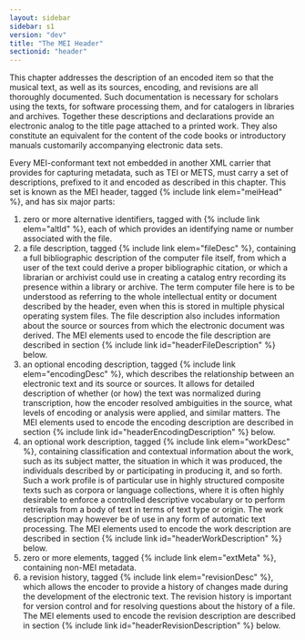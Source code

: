 ```yaml
---
layout: sidebar
sidebar: s1
version: "dev"
title: "The MEI Header"
sectionid: "header"
---
```


This chapter addresses the description of an encoded item so that the musical text, as well as its sources, encoding, and revisions are all thoroughly documented. Such documentation is necessary for scholars using the texts, for software processing them, and for catalogers in libraries and archives. Together these descriptions and declarations provide an electronic analog to the title page attached to a printed work. They also constitute an equivalent for the content of the code books or introductory manuals customarily accompanying electronic data sets.

Every MEI-conformant text not embedded in another XML carrier that provides for capturing metadata, such as TEI or METS, must carry a set of descriptions, prefixed to it and encoded as described in this chapter. This set is known as the MEI header, tagged {% include link elem="meiHead" %}, and has six major parts:


1. zero or more alternative identifiers, tagged with {% include link elem="altId" %}, each of which provides an identifying name or number associated with the file.
2. a file description, tagged {% include link elem="fileDesc" %}, containing a full bibliographic description of the computer file itself, from which a user of the text could derive a proper bibliographic citation, or which a librarian or archivist could use in creating a catalog entry recording its presence within a library or archive. The term computer file here is to be understood as referring to the whole intellectual entity or document described by the header, even when this is stored in multiple physical operating system files. The file description also includes information about the source or sources from which the electronic document was derived. The MEI elements used to encode the file description are described in section {% include link id="headerFileDescription" %} below.
3. an optional encoding description, tagged {% include link elem="encodingDesc" %}, which describes the relationship between an electronic text and its source or sources. It allows for detailed description of whether (or how) the text was normalized during transcription, how the encoder resolved ambiguities in the source, what levels of encoding or analysis were applied, and similar matters. The MEI elements used to encode the encoding description are described in section {% include link id="headerEncodingDescription" %} below.
4. an optional work description, tagged {% include link elem="workDesc" %}, containing classification and contextual information about the work, such as its subject matter, the situation in which it was produced, the individuals described by or participating in producing it, and so forth. Such a work profile is of particular use in highly structured composite texts such as corpora or language collections, where it is often highly desirable to enforce a controlled descriptive vocabulary or to perform retrievals from a body of text in terms of text type or origin. The work description may however be of use in any form of automatic text processing. The MEI elements used to encode the work description are described in section {% include link id="headerWorkDescription" %} below.
5. zero or more elements, tagged {% include link elem="extMeta" %}, containing non-MEI metadata.
6. a revision history, tagged {% include link elem="revisionDesc" %}, which allows the encoder to provide a history of changes made during the development of the electronic text. The revision history is important for version control and for resolving questions about the history of a file. The MEI elements used to encode the revision description are described in section {% include link id="headerRevisionDescription" %} below.